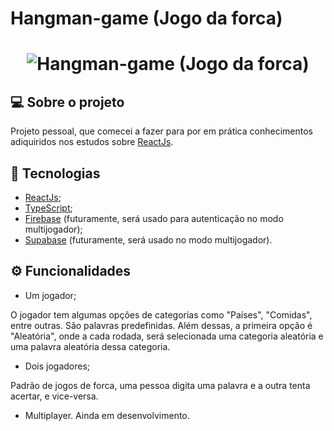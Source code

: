 # Hangman-game (Jogo da forca)

<h1 align="center">
  <img href="github/home.png" alt="Hangman-game (Jogo da forca)" style="max-width: 100%;">
</h1>

## 💻 Sobre o projeto

Projeto pessoal, que comecei a fazer para por em prática conhecimentos adiquiridos nos estudos sobre [ReactJs](https://reactjs.org/).

## 🧪 Tecnologias

- [ReactJs](https://reactjs.org/);
- [TypeScript](https://www.typescriptlang.org/);
- [Firebase](https://firebase.google.com/) (futuramente, será usado para autenticação no modo multijogador);
- [Supabase](https://supabase.com/) (futuramente, será usado no modo multijogador).

## ⚙️ Funcionalidades

- Um jogador;
<div class="images" style="display: flex; gap: 1rem;">
  <img href="github/singleplayer1.png" style="max-width: 100%;">
  <img href="github/singleplayer2.png" style="max-width: 100%;">
</div>
O jogador tem algumas opções de categorias como "Países", "Comidas", entre outras. São palavras predefinidas. Além dessas, a primeira opção é "Aleatória", onde a cada rodada, será selecionada uma categoria aleatória e uma palavra aleatória dessa categoria.

- Dois jogadores;
<div class="images" style="display: flex; gap: 1rem;">
  <img href="github/twoPlayers1.png" style="max-width: 100%;">
  <img href="github/twoPlayers2.png" style="max-width: 100%;">
</div>
Padrão de jogos de forca, uma pessoa digita uma palavra e a outra tenta acertar, e vice-versa.

- Multiplayer.
Ainda em desenvolvimento.